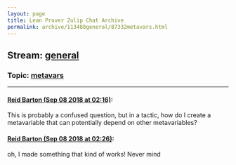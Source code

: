 ```yaml
---
layout: page
title: Lean Prover Zulip Chat Archive 
permalink: archive/113488general/87332metavars.html
---
```


## Stream: [general](index.html)
### Topic: [metavars](87332metavars.html)

---

#### [Reid Barton (Sep 08 2018 at 02:16)](https://leanprover.zulipchat.com/#narrow/stream/113488-general/topic/metavars/near/133545829):
This is probably a confused question, but in a tactic, how do I create a metavariable that can potentially depend on other metavariables?

#### [Reid Barton (Sep 08 2018 at 02:26)](https://leanprover.zulipchat.com/#narrow/stream/113488-general/topic/metavars/near/133546218):
oh, I made something that kind of works! Never mind

